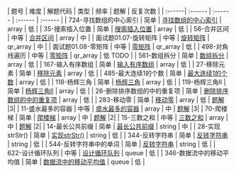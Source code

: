 | 题号 | 难度 | 解题代码 | 类型  | 频率 | 题解 | 反复次数 |
| :------| :------ | :------ |  :------ | :------ |
| 724-寻找数组的中心索引 | 简单 | [寻找数组的中心索引](array/724_test.go) | array | 低 |
| 35-搜索插入位置 | 简单 | [搜索插入位置](array/35_test.go) | array | 低 |
| 56-合并区间 | 中等 | [合并区间](array/56_test.go) | array | 中 |
| 面试题01.07-旋转矩阵 | 中等 | [旋转矩阵](array/interview_01.07_test.go) | qr_array | 中 |
| 面试题01.08-零矩阵 | 中等 | [零矩阵](array/interview_01.08_test.go) | qr_array | 低 |
| 498-对角线遍历 | 中等 | [零矩阵](array/interview_01.08_test.go) | qr_array | 低 TODO |
| 561-数组拆分 | 简单 | [数组拆分](array/561_test.go) | array | 低 |
| 167-输入有序数组 | 简单 | [输入有序数组](array/167_test.go) | array | 低 |
| 27-移除元素 | 简单 | [移除元素](array/27_test.go) | array | 低 |
| 485-最大连续1的个数 | 简单 | [最大连续1的个数](array/485_test.go) | array | 低 |
| 118-杨辉三角 | 简单 | [杨辉三角](array/118_test.go) | array | 低 |
| 119-杨辉三角II | 简单 | [杨辉三角II](array/119_test.go) | array | 低 |
| 26-删除排序数组的中的重复项 | 简单 | [删除排序数组的中的重复项](array/26_test.go) | array | 低 |
| 283-移动零 | 简单 | [移动零](array/283_test.go) | array | 低 | [题解](array/283.md) |3|
| 11-盛水最多的容器 | 中等 | [盛水最多的容器](array/11_test.go) | array | 中 | [题解](array/11.md) |3|
| 70-爬楼梯 | 简单 | [爬楼梯](array/70_test.go) | array | 中 | [题解](array/70.md) |2|
| 15-三数之和 | 中等 | [三数之和](array/15_test.go) | array | 中 | [题解](array/15.md) |2|
| 14-最长公共前缀 | 简单 | [最长公共前缀](string/14_test.go) | string | 中 |
| 28-实现strStr() | 简单 | [实现strStr()](string/28_test.go) | string | 低 |
| 344-反转字符串 | 简单 | [反转字符串](string/344_test.go) | string | 低 |
| 544-反转字符串中的单词 | 简单 | [反转字符串](string/544_test.go) | string | 低 |
| 622-设计循环队列 | 中等 | [设计循环队列](queue/622_test.go) | queue | 低 |
| 346-数据流中的移动平均值 | 简单 | [数据流中的移动平均值](queue/346_test.go) | queue | 低 |

